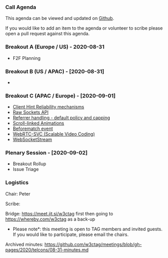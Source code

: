 ### Call Agenda

This agenda can be viewed and updated on [Github](https://github.com/w3ctag/meetings/blob/gh-pages/2020/telcons/08-24-agenda.md).

If you would like to add an item to the agenda or volunteer to scribe please open a pull request against this agenda.

### Breakout A (Europe / US) - 2020-08-31

* F2F Planning

### Breakout B (US / APAC) - [2020-08-31]

* 

### Breakout C (APAC / Europe) - [2020-09-01]

* [Client Hint Reliability mechanisms](https://github.com/w3ctag/design-reviews/issues/549)
* [Raw Sockets API](https://github.com/w3ctag/design-reviews/issues/548)
* [Referrer handling - default policy and capping](https://github.com/w3ctag/design-reviews/issues/538)
* [Scroll-linked Animations](https://github.com/w3ctag/design-reviews/issues/521)
* [Beforematch event](https://github.com/w3ctag/design-reviews/issues/511)
* [WebRTC-SVC (Scalable Video Coding)](https://github.com/w3ctag/design-reviews/issues/396)
* [WebSocketStream](https://github.com/w3ctag/design-reviews/issues/394)

### Plenary Session - [2020-09-02]

* Breakout Rollup
* Issue Triage

### Logistics

Chair: Peter

Scribe:

Bridge: https://meet.jit.si/w3ctag first then going to https://whereby.com/w3ctag as a back-up

* Please note*: this meeting is open to TAG members and invited guests. If you would like to participate, please email the chairs.

Archived minutes: https://github.com/w3ctag/meetings/blob/gh-pages/2020/telcons/08-31-minutes.md
